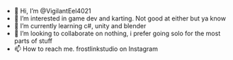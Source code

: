 - 👋 Hi, I’m @VigilantEel4021
- 👀 I’m interested in game dev and karting. Not good at either but ya know
- 🌱 I’m currently learning c#, unity and blender
- 💞️ I’m looking to collaborate on nothing, i prefer going solo for the most parts of stuff
- 📫 How to reach me. frostlinkstudio on Instagram

<!---
VigilantEel4021/VigilantEel4021 is a ✨ special ✨ repository because its `README.md` (this file) appears on your GitHub profile.
You can click the Preview link to take a look at your changes.
--->
